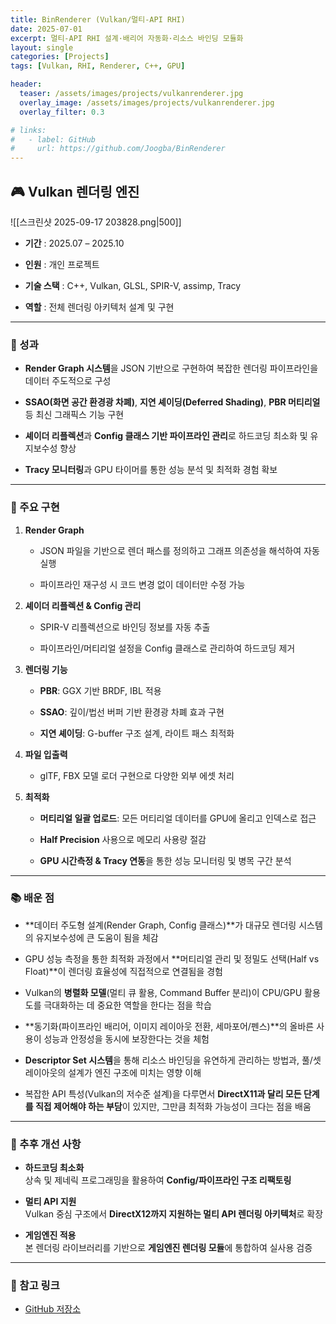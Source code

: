 ```yaml
---
title: BinRenderer (Vulkan/멀티-API RHI)
date: 2025-07-01
excerpt: 멀티-API RHI 설계·배리어 자동화·리소스 바인딩 모듈화
layout: single
categories: [Projects]
tags: [Vulkan, RHI, Renderer, C++, GPU]

header:
  teaser: /assets/images/projects/vulkanrenderer.jpg
  overlay_image: /assets/images/projects/vulkanrenderer.jpg
  overlay_filter: 0.3

# links:
#   - label: GitHub
#     url: https://github.com/Joogba/BinRenderer
---
```



## 🎮 Vulkan 렌더링 엔진

![[스크린샷 2025-09-17 203828.png|500]]

- **기간** : 2025.07 – 2025.10
    
- **인원** : 개인 프로젝트
    
- **기술 스택** : C++, Vulkan, GLSL, SPIR-V, assimp, Tracy
    
- **역할** : 전체 렌더링 아키텍처 설계 및 구현
    

---

### 🎯 성과

- **Render Graph 시스템**을 JSON 기반으로 구현하여 복잡한 렌더링 파이프라인을 데이터 주도적으로 구성
    
- **SSAO(화면 공간 환경광 차폐)**, **지연 셰이딩(Deferred Shading)**, **PBR 머티리얼** 등 최신 그래픽스 기능 구현
    
- **셰이더 리플렉션**과 **Config 클래스 기반 파이프라인 관리**로 하드코딩 최소화 및 유지보수성 향상
    
- **Tracy 모니터링**과 GPU 타이머를 통한 성능 분석 및 최적화 경험 확보
    

---

### 🔑 주요 구현

1. **Render Graph**
    
    - JSON 파일을 기반으로 렌더 패스를 정의하고 그래프 의존성을 해석하여 자동 실행
        
    - 파이프라인 재구성 시 코드 변경 없이 데이터만 수정 가능
        
2. **셰이더 리플렉션 & Config 관리**
    
    - SPIR-V 리플렉션으로 바인딩 정보를 자동 추출
        
    - 파이프라인/머티리얼 설정을 Config 클래스로 관리하여 하드코딩 제거
        
3. **렌더링 기능**
    
    - **PBR**: GGX 기반 BRDF, IBL 적용
        
    - **SSAO**: 깊이/법선 버퍼 기반 환경광 차폐 효과 구현
        
    - **지연 셰이딩**: G-buffer 구조 설계, 라이트 패스 최적화
        
4. **파일 입출력**
    
    - glTF, FBX 모델 로더 구현으로 다양한 외부 에셋 처리
        
5. **최적화**
    
    - **머티리얼 일괄 업로드**: 모든 머티리얼 데이터를 GPU에 올리고 인덱스로 접근
        
    - **Half Precision** 사용으로 메모리 사용량 절감
        
    - **GPU 시간측정 & Tracy 연동**을 통한 성능 모니터링 및 병목 구간 분석
        

---

### 📚 배운 점

- **데이터 주도형 설계(Render Graph, Config 클래스)**가 대규모 렌더링 시스템의 유지보수성에 큰 도움이 됨을 체감
    
- GPU 성능 측정을 통한 최적화 과정에서 **머티리얼 관리 및 정밀도 선택(Half vs Float)**이 렌더링 효율성에 직접적으로 연결됨을 경험
    
- Vulkan의 **병렬화 모델**(멀티 큐 활용, Command Buffer 분리)이 CPU/GPU 활용도를 극대화하는 데 중요한 역할을 한다는 점을 학습
    
- **동기화(파이프라인 배리어, 이미지 레이아웃 전환, 세마포어/펜스)**의 올바른 사용이 성능과 안정성을 동시에 보장한다는 것을 체험
    
- **Descriptor Set 시스템**을 통해 리소스 바인딩을 유연하게 관리하는 방법과, 풀/셋 레이아웃의 설계가 엔진 구조에 미치는 영향 이해
    
- 복잡한 API 특성(Vulkan의 저수준 설계)을 다루면서 **DirectX11과 달리 모든 단계를 직접 제어해야 하는 부담**이 있지만, 그만큼 최적화 가능성이 크다는 점을 배움
    

---

### 🚀 추후 개선 사항

- **하드코딩 최소화**  
    상속 및 제네릭 프로그래밍을 활용하여 **Config/파이프라인 구조 리팩토링**
    
- **멀티 API 지원**  
    Vulkan 중심 구조에서 **DirectX12까지 지원하는 멀티 API 렌더링 아키텍처**로 확장
    
- **게임엔진 적용**  
    본 렌더링 라이브러리를 기반으로 **게임엔진 렌더링 모듈**에 통합하여 실사용 검증
    

---

### 🔗 참고 링크
        
- [GitHub 저장소](https://github.com/)

